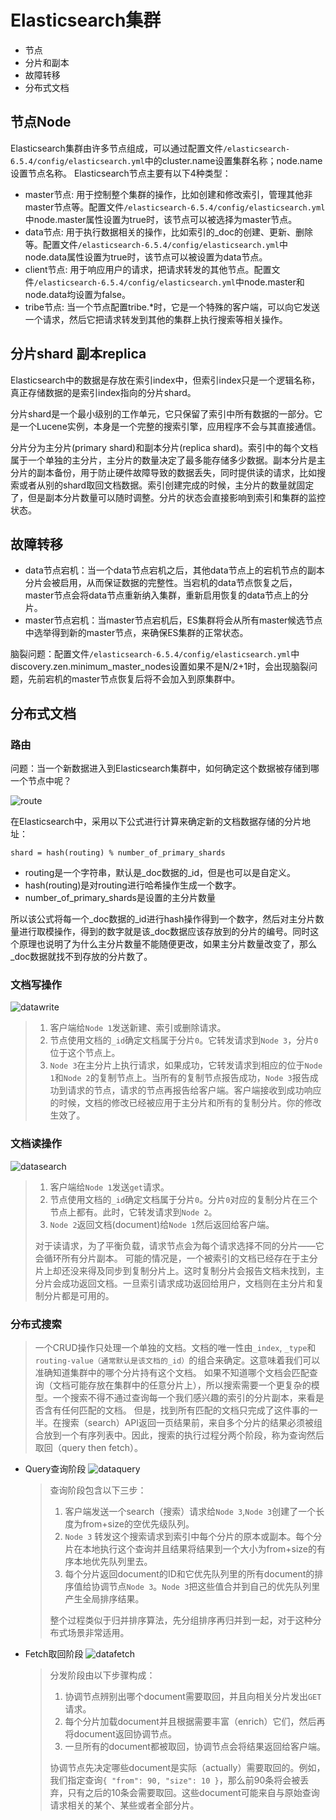 # Elasticsearch集群
* 节点
* 分片和副本
* 故障转移
* 分布式文档

## 节点Node
Elasticsearch集群由许多节点组成，可以通过配置文件`/elasticsearch-6.5.4/config/elasticsearch.yml`中的cluster.name设置集群名称；node.name设置节点名称。
Elasticsearch节点主要有以下4种类型：

* master节点: 用于控制整个集群的操作，比如创建和修改索引，管理其他非master节点等。配置文件`/elasticsearch-6.5.4/config/elasticsearch.yml`中node.master属性设置为true时，该节点可以被选择为master节点。
* data节点: 用于执行数据相关的操作，比如索引的_doc的创建、更新、删除等。配置文件`/elasticsearch-6.5.4/config/elasticsearch.yml`中node.data属性设置为true时，该节点可以被设置为data节点。
* client节点: 用于响应用户的请求，把请求转发的其他节点。配置文件`/elasticsearch-6.5.4/config/elasticsearch.yml`中node.master和node.data均设置为false。
* tribe节点: 当一个节点配置tribe.*时，它是一个特殊的客户端，可以向它发送一个请求，然后它把请求转发到其他的集群上执行搜索等相关操作。


## 分片shard 副本replica
Elasticsearch中的数据是存放在索引index中，但索引index只是一个逻辑名称，真正存储数据的是索引index指向的分片shard。

分片shard是一个最小级别的工作单元，它只保留了索引中所有数据的一部分。它是一个Lucene实例，本身是一个完整的搜索引擎，应用程序不会与其直接通信。<br>

分片分为主分片(primary shard)和副本分片(replica shard)。索引中的每个文档属于一个单独的主分片，主分片的数量决定了最多能存储多少数据。副本分片是主分片的副本备份，用于防止硬件故障导致的数据丢失，同时提供读的请求，比如搜索或者从别的shard取回文档数据。索引创建完成的时候，主分片的数量就固定了，但是副本分片数量可以随时调整。分片的状态会直接影响到索引和集群的监控状态。

## 故障转移
* data节点宕机：当一个data节点宕机之后，其他data节点上的宕机节点的副本分片会被启用，从而保证数据的完整性。当宕机的data节点恢复之后，master节点会将data节点重新纳入集群，重新启用恢复的data节点上的分片。
* master节点宕机：当master节点宕机后，ES集群将会从所有master候选节点中选举得到新的master节点，来确保ES集群的正常状态。

脑裂问题：配置文件`/elasticsearch-6.5.4/config/elasticsearch.yml`中discovery.zen.minimum\_master\_nodes设置如果不是N/2+1时，会出现脑裂问题，先前宕机的master节点恢复后将不会加入到原集群中。

## 分布式文档
### 路由
问题：当一个新数据进入到Elasticsearch集群中，如何确定这个数据被存储到哪一个节点中呢？

![route](./images/route.png)

在Elasticsearch中，采用以下公式进行计算来确定新的文档数据存储的分片地址：

```
shard = hash(routing) % number_of_primary_shards
```

* routing是一个字符串，默认是\_doc数据的\_id，但是也可以是自定义。
* hash(routing)是对routing进行哈希操作生成一个数字。
* number\_of\_primary\_shards是设置的主分片数量

所以该公式将每一个\_doc数据的\_id进行hash操作得到一个数字，然后对主分片数量进行取模操作，得到的数字就是该\_doc数据应该存放到的分片的编号。同时这个原理也说明了为什么主分片数量不能随便更改，如果主分片数量改变了，那么\_doc数据就找不到存放的分片数了。

### 文档写操作
![datawrite](./images/writedata.png)

>1. 客户端给`Node 1`发送新建、索引或删除请求。
>2. 节点使用文档的`_id`确定文档属于分片`0`。它转发请求到`Node 3`，分片`0`位于这个节点上。
>3. `Node 3`在主分片上执行请求，如果成功，它转发请求到相应的位于`Node 1`和`Node 2`的复制节点上。当所有的复制节点报告成功，`Node 3`报告成功到请求的节点，请求的节点再报告给客户端。客户端接收到成功响应的时候，文档的修改已经被应用于主分片和所有的复制分片。你的修改生效了。

### 文档读操作
![datasearch](./images/searchdata.png)
>1. 客户端给`Node 1`发送`get`请求。
>2. 节点使用文档的`_id`确定文档属于分片`0`。分片`0`对应的复制分片在三个节点上都有。此时，它转发请求到`Node 2`。
>3. `Node 2`返回文档(document)给`Node 1`然后返回给客户端。
>
>对于读请求，为了平衡负载，请求节点会为每个请求选择不同的分片——它会循环所有分片副本。
可能的情况是，一个被索引的文档已经存在于主分片上却还没来得及同步到复制分片上。这时复制分片会报告文档未找到，主分片会成功返回文档。一旦索引请求成功返回给用户，文档则在主分片和复制分片都是可用的。

### 分布式搜索
>一个CRUD操作只处理一个单独的文档。文档的唯一性由`_index`, `_type`和`routing-value（通常默认是该文档的_id）`的组合来确定。这意味着我们可以准确知道集群中的哪个分片持有这个文档。
>如果不知道哪个文档会匹配查询（文档可能存放在集群中的任意分片上），所以搜索需要一个更复杂的模型。一个搜索不得不通过查询每一个我们感兴趣的索引的分片副本，来看是否含有任何匹配的文档。
>但是，找到所有匹配的文档只完成了这件事的一半。在搜索（search）API返回一页结果前，来自多个分片的结果必须被组合放到一个有序列表中。因此，搜索的执行过程分两个阶段，称为查询然后取回（query then fetch）。

* Query查询阶段
	![dataquery](./images/dataquery.png)
	
	> 查询阶段包含以下三步：
	>
	> 1. 客户端发送一个search（搜索）请求给`Node 3`,`Node 3`创建了一个长度为from+size的空优先级队列。<br>
	> 2. `Node 3` 转发这个搜索请求到索引中每个分片的原本或副本。每个分片在本地执行这个查询并且结果将结果到一个大小为from+size的有序本地优先队列里去。<br>
	> 3. 每个分片返回document的ID和它优先队列里的所有document的排序值给协调节点`Node 3`。`Node 3`把这些值合并到自己的优先队列里产生全局排序结果。
	>
	> 整个过程类似于归并排序算法，先分组排序再归并到一起，对于这种分布式场景非常适用。
	
* Fetch取回阶段
	![datafetch](./images/datafetch.png)
	
	>分发阶段由以下步骤构成：
	>
	>1. 协调节点辨别出哪个document需要取回，并且向相关分片发出`GET`请求。
	>2. 每个分片加载document并且根据需要丰富（enrich）它们，然后再将document返回协调节点。
	>3. 一旦所有的document都被取回，协调节点会将结果返回给客户端。
	>
	>协调节点先决定哪些document是实际（actually）需要取回的。例如，我们指定查询`{ "from": 90, "size": 10 }`，那么前90条将会被丢弃，只有之后的10条会需要取回。这些document可能来自与原始查询请求相关的某个、某些或者全部分片。<br>